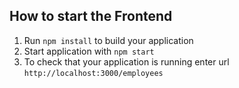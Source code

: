 How to start the Frontend
---

1. Run `npm install` to build your application
1. Start application with `npm start`
1. To check that your application is running enter url `http://localhost:3000/employees`

